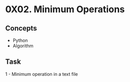 # 0X02. Minimum Operations


## Concepts
- Python
- Algorithm

## Task
1 - Minimum operation in a text file
